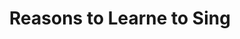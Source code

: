 ---
permalink: /composition/ReasonsToLearneToSing/
layout: default
title: Reasons to Learne to Sing
instrumentation: SSSSAAAATTTTBBBB
score: ReasonsToLearneToSing.pdf
performance: Commissioned by the [College Music Society](http://www.music.org/) for their fiftieth anniversary. Premiered by the FSU University Singers, [Kevin Fenton](http://www.music.fsu.edu/Faculty-and-Staff/Faculty/Kevin-Fenton) conducting.
categories: composition
youtube-id: EdxnG0YlDrs
---